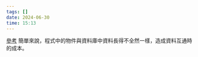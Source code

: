 ```yaml
---
tags: []
date: 2024-06-30
time: 15:13
---
```

[參考](https://medium.com/mingjen/關於物件和關聯資料庫-rdbms-的阻抗不區配-impedance-mismatch-edbbd009be12)
簡單來說，程式中的物件與資料庫中資料長得不全然一樣，造成資料互通時的成本。